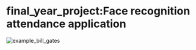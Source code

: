 # final_year_project:Face recognition attendance application
![example_bill_gates](https://user-images.githubusercontent.com/108547422/194976961-6b169e39-79a8-415e-9c43-88d7fda055f7.png)

